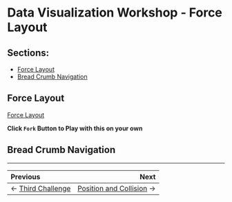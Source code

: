 # Data Visualization Workshop - Force Layout

## Sections:

* [Force Layout](#force-layout)
* [Bread Crumb Navigation](#bread-crumb-navigation)

## Force Layout

[Force Layout](http://blockbuilder.org/jbelmont/a63ee32b8913e7d1e34c10bb122842f4)

**Click `Fork` Button to Play with this on your own**

## Bread Crumb Navigation
_________________________

Previous | Next
:------- | ---:
← [Third Challenge](./third-challenge.md) | [Position and Collision](./position-and-collision.md) →
